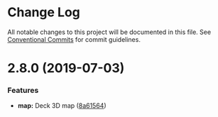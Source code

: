 # Change Log

All notable changes to this project will be documented in this file.
See [Conventional Commits](https://conventionalcommits.org) for commit guidelines.

# 2.8.0 (2019-07-03)


### Features

* **map:** Deck 3D map ([8a61564](https://github.com/hpcc-systems/Visualization/commit/8a61564))

